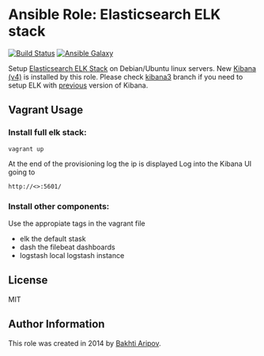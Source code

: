 # Ansible Role: Elasticsearch ELK stack

[![Build Status](https://travis-ci.org/bakhti/ansible-elk.svg?branch=master)](https://travis-ci.org/bakhti/ansible-elk) [![Ansible Galaxy](http://img.shields.io/badge/galaxy-bakhti.elk-660198.svg)](https://galaxy.ansible.com/list#/roles/1243)

Setup [Elasticsearch ELK Stack](http://www.elasticsearch.org/overview/) on Debian/Ubuntu linux servers.
New [Kibana (v4)](https://github.com/elasticsearch/kibana) is installed by this role. Please check [kibana3](https://github.com/bakhti/ansible-elk/tree/kibana3) branch if you need to setup ELK with [previous](https://github.com/elasticsearch/kibana/tree/kibana3) version of Kibana.

## Vagrant Usage

### Install full elk stack:
    
    vagrant up

At the end of the provisioning log the ip is displayed
Log into the Kibana UI going to
    
    http://<>:5601/

### Install other components:

Use the appropiate tags in the vagrant file
- elk the default stask
- dash the filebeat dashboards
- logstash local logstash instance


## License

MIT

## Author Information

This role was created in 2014 by [Bakhti Aripov](http://bakhti.github.io/).
